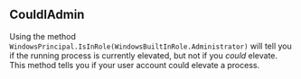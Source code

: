 ## CouldIAdmin  
Using the method `WindowsPrincipal.IsInRole(WindowsBuiltInRole.Administrator)` will tell you if the running process is currently elevated, but not if you *could* elevate.  
This method tells you if your user account could elevate a process.
